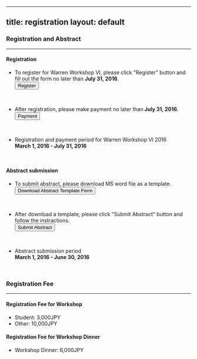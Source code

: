 <!-----
title: registration
layout: default
----->
<!-- MAIN CONTENT -->
<!--<div id="main_content_wrap" class="outer">
  <section id="main_content" class="inner">
  <h3>Registration Dates</h3>
  <hr>
  <p id="registration">Registration period for Warren Workshop VI 2016</p>
  <ul>
  <li>March 1, 2016 - July 31, 2016</li>
  </ul>
  <br>
  <p id="registration">Abstract submission period</p>
  <ul>
  <li>March 1, 2016 - June 30, 2016</li>
  </ul>   
  <br>
  <h3>Registration Fee</h3>
  <hr>
  <p>Registration Fee for Workshop</p>
  <ul>
  <li>Student: 3,000JPY</li>
  <li>Other: 10,000JPY</li>
  </ul>
  <p>Registration Fee for Workshop Dinner</p>
  <ul>
  <li>Workshop Dinner: 6,000JPY</li>
  </ul>
  <p></p>
  <p></p>
  <p></p>
  <p></p>
  </section>
</div>-->

<!--Updated on Feb.29, 2016-->
---
title: registration
layout: default
---
<!-- MAIN CONTENT -->
<div id="main_content_wrap" class="outer">
  <section id="main_content" class="inner">
  <h3>Registration and Abstract</h3>
  <hr>
 <div class="register">
  <h4 class="registration">Registration</h4>
  <ul>
  <li>To register for Warren Workshop VI, please click "Register" button and fill out the form no later than <strong>July 31, 2016</strong>.</li>
  <a href="{{site.url}}/registrationForm" class="button_register"><input id="button_register" class="button_register" type="button" alt="register" value="Register"></a>
  </ul><br>
  <ul>
  <li>After registration, please make payment no later than<strong> July 31, 2016</strong>.</li>
  <a href="{{site.url}}/payment"><input id="button_payment" class="button_payment" type="button" alt="payment" value="Payment"></a> 
   </ul><br>
   
 <ul>
   <li id="registration">Registration and payment period for Warren Workshop VI 2016<br>
   <strong>March 1, 2016 - July 31, 2016</strong></li>
 </ul>
<!--  <ul>
  <li>March 1, 2016 - July 31, 2016</li>
  </ul>--> 
</div>
<br>
<div class="submit">
   <h4 class="registration">Abstract submission</h4>
  <ul>
  <li>To submit abstract, please download MS word file as a template.</li> 
   <a href="{{site.url}}/images/AbstractTemplate.docx"><input id="button_submit" class="button_submit" type="button" alt="submit" value="Download Abstract Template Form"></a>
     </ul><br>
     
   <ul>
   <li>After download a template, please click "Submit Abstract" button and follow the instractions.</li>
  <a href="{{site.url}}/submit"><input id="button_submit" class="button_submit" type="button" alt="submit" value="Submit Abstract"></a>
   </ul><br>
   
   <ul>
    <li id="registration">Abstract submission period<br>
    <strong>March 1, 2016 - June 30, 2016</strong></li>
  </ul>
  <!--<ul>
  <li>March 1, 2016 - June 30, 2016</li>
  </ul>-->   
</div>
<br>
  <h3>Registration Fee</h3>
  <hr>
<div class="registrationFee">
  <h4 class="registration">Registration Fee for Workshop</h4>
  <ul>
  <li>Student: 3,000JPY</li>
  <li>Other: 10,000JPY</li>
  </ul>
  <h4 class="registration">Registration Fee for Workshop Dinner</h4>
  <ul>
  <li>Workshop Dinner: 6,000JPY</li>
  </ul>
</div>  

  <p></p>
  <p></p>
  <p></p>
  <p></p>
  </section>
</div>
